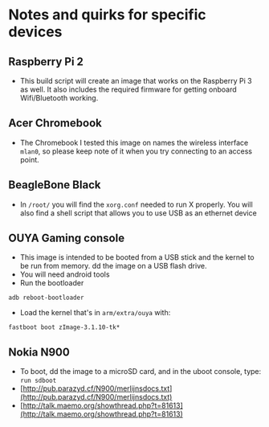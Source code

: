 Notes and quirks for specific devices
=====================================

## Raspberry Pi 2
* This build script will create an image that works on the Raspberry Pi 3 as
  well. It also includes the required firmware for getting onboard Wifi/Bluetooth
  working.

## Acer Chromebook
* The Chromebook I tested this image on names the wireless interface `mlan0`, so
  please keep note of it when you try connecting to an access point.

## BeagleBone Black
* In `/root/` you will find the `xorg.conf` needed to run X properly. You will
  also find a shell script that allows you to use USB as an ethernet device

## OUYA Gaming console
* This image is intended to be booted from a USB stick and the kernel to be run
  from memory. dd the image on a USB flash drive.
* You will need android tools
* Run the bootloader

```
adb reboot-bootloader
```

* Load the kernel that's in `arm/extra/ouya` with:

```
fastboot boot zImage-3.1.10-tk*
```
## Nokia N900
* To boot, dd the image to a microSD card, and in the uboot console, type: `run sdboot`
* [http://pub.parazyd.cf/N900/merlijnsdocs.txt](http://pub.parazyd.cf/N900/merlijnsdocs.txt)
* [http://talk.maemo.org/showthread.php?t=81613](http://talk.maemo.org/showthread.php?t=81613)
